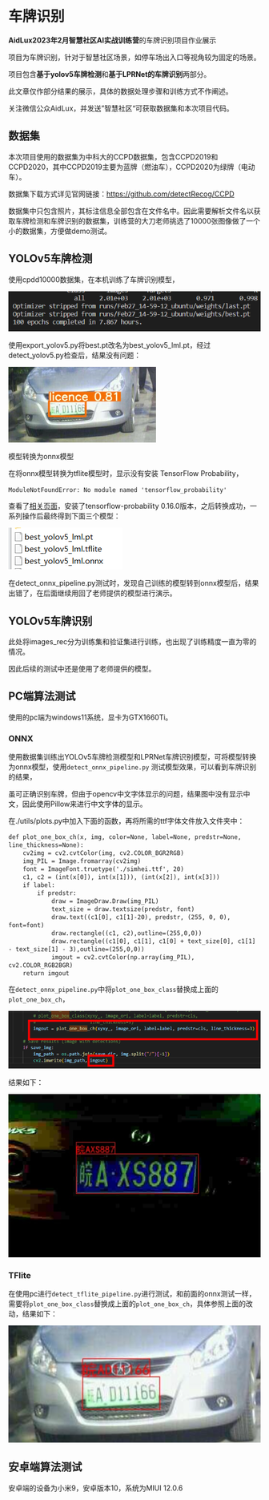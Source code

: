 # 车牌识别

**AidLux2023年2月智慧社区AI实战训练营**的车牌识别项目作业展示

项目为车牌识别，针对于智慧社区场景，如停车场出入口等视角较为固定的场景。

项目包含**基于yolov5车牌检测**和**基于LPRNet的车牌识别**两部分。

此文章仅作部分结果的展示，具体的数据处理步骤和训练方式不作阐述。

关注微信公众AidLux，并发送”智慧社区“可获取数据集和本次项目代码。

## 数据集

本次项目使用的数据集为中科大的CCPD数据集，包含CCPD2019和CCPD2020，其中CCPD2019主要为蓝牌（燃油车），CCPD2020为绿牌（电动车）。         

数据集下载方式详见官网链接：https://github.com/detectRecog/CCPD  

数据集中只包含照片，其标注信息全部包含在文件名中。因此需要解析文件名以获取车牌检测和车牌识别的数据集，训练营的大刀老师挑选了10000张图像做了一个小的数据集，方便做demo测试。





## YOLOv5车牌检测

使用cpdd10000数据集，在本机训练了车牌识别模型，

![pic1](./src/pic1.png)

使用export_yolov5.py将best.pt改名为best_yolov5_lml.pt，经过detect_yolov5.py检查后，结果没有问题：

![pic1](./src/best_yolov5_lml_pt_result.png)

模型转换为onnx模型

在将onnx模型转换为tflite模型时，显示没有安装 TensorFlow Probability，

`ModuleNotFoundError: No module named 'tensorflow_probability'`

查看了[相关页面](https://github.com/tensorflow/probability/releases)，安装了tensorflow-probability 0.16.0版本，之后转换成功，一系列操作后最终得到下面三个模型：

![pic1](./src/pic2.png)

在detect_onnx_pipeline.py测试时，发现自己训练的模型转到onnx模型后，结果出错了，在后面继续用回了老师提供的模型进行演示。



## YOLOv5车牌识别

此处将images_rec分为训练集和验证集进行训练，也出现了训练精度一直为零的情况。

因此后续的测试中还是使用了老师提供的模型。



## PC端算法测试

使用的pc端为windows11系统，显卡为GTX1660Ti。

### ONNX

使用数据集训练出YOLOv5车牌检测模型和LPRNet车牌识别模型，可将模型转换为onnx模型，使用`detect_onnx_pipeline.py` 测试模型效果，可以看到车牌识别的结果，

虽可正确识别车牌，但由于opencv中文字体显示的问题，结果图中没有显示中文，因此使用Pillow来进行中文字体的显示。

在./utils/plots.py中加入下面的函数，再将所需的ttf字体文件放入文件夹中：

```
def plot_one_box_ch(x, img, color=None, label=None, predstr=None, line_thickness=None):
    cv2img = cv2.cvtColor(img, cv2.COLOR_BGR2RGB)
    img_PIL = Image.fromarray(cv2img)
    font = ImageFont.truetype('./simhei.ttf', 20)
    c1, c2 = (int(x[0]), int(x[1])), (int(x[2]), int(x[3]))
    if label:
        if predstr:
            draw = ImageDraw.Draw(img_PIL)
            text_size = draw.textsize(predstr, font)
            draw.text((c1[0], c1[1]-20), predstr, (255, 0, 0), font=font)
            draw.rectangle((c1, c2),outline=(255,0,0))
            draw.rectangle((c1[0], c1[1], c1[0] + text_size[0], c1[1] - text_size[1] - 3),outline=(255,0,0))
            imgout = cv2.cvtColor(np.array(img_PIL), cv2.COLOR_RGB2BGR)
    return imgout
```

在`detect_onnx_pipeline.py`中将`plot_one_box_class`替换成上面的`plot_one_box_ch`，

![pic4](./src/pic4.png)

结果如下：

![pic3](./src/pic3.png)



### TFlite

在使用pc进行`detect_tflite_pipeline.py`进行测试，和前面的onnx测试一样，需要将`plot_one_box_class`替换成上面的`plot_one_box_ch`，具体参照上面的改动，结果如下：

![pic3](./src/pic5.png)





## 安卓端算法测试

安卓端的设备为小米9，安卓版本10，系统为MIUI 12.0.6

